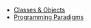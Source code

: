 - [Classes & Objects](Classes&Objects.md)
- [Programming Paradigms](https://github.com/winter-of-contributing/C_CPP/Classes%20&amp%20Objects%20Programming/Programming%20Paradigms.md)
